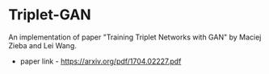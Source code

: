 # Triplet-GAN
An implementation of paper "Training Triplet Networks with GAN" by Maciej Zieba and Lei Wang.
- paper link -  https://arxiv.org/pdf/1704.02227.pdf
